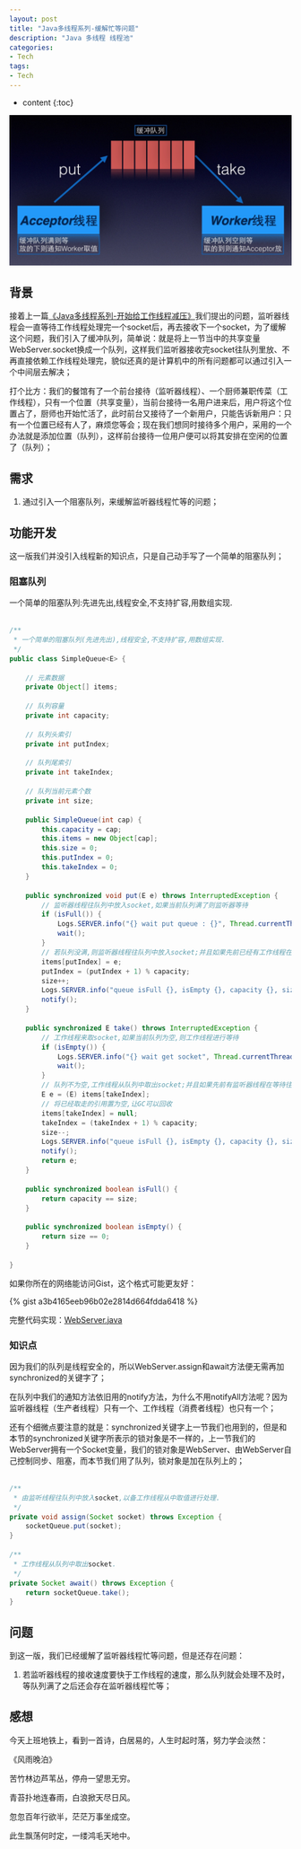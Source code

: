 ```yaml
---
layout: post
title: "Java多线程系列-缓解忙等问题"
description: "Java 多线程 线程池"
categories: 
- Tech
tags:
- Tech
---
```


* content
{:toc}

![Queue](/css/pics/2017-11-22-cache-queue.jpg)

## 背景

接着上一篇[《Java多线程系列-开始给工作线程减压》](http://www.longtask.net/2017/11/21/reduce-worker/)我们提出的问题，监听器线程会一直等待工作线程处理完一个socket后，再去接收下一个socket，为了缓解这个问题，我们引入了缓冲队列，简单说：就是将上一节当中的共享变量WebServer.socket换成一个队列，这样我们监听器接收完socket往队列里放、不再直接依赖工作线程处理完，貌似还真的是计算机中的所有问题都可以通过引入一个中间层去解决；

打个比方：我们的餐馆有了一个前台接待（监听器线程）、一个厨师兼职传菜（工作线程），只有一个位置（共享变量），当前台接待一名用户进来后，用户将这个位置占了，厨师也开始忙活了，此时前台又接待了一个新用户，只能告诉新用户：只有一个位置已经有人了，麻烦您等会；现在我们想同时接待多个用户，采用的一个办法就是添加位置（队列），这样前台接待一位用户便可以将其安排在空闲的位置了（队列）；

## 需求

1. 通过引入一个阻塞队列，来缓解监听器线程忙等的问题；

## 功能开发

这一版我们并没引入线程新的知识点，只是自己动手写了一个简单的阻塞队列；

### 阻塞队列

一个简单的阻塞队列:先进先出,线程安全,不支持扩容,用数组实现.

```Java

/**
 * 一个简单的阻塞队列(先进先出),线程安全,不支持扩容,用数组实现.
 */
public class SimpleQueue<E> {

    // 元素数据
    private Object[] items;

    // 队列容量
    private int capacity;

    // 队列头索引
    private int putIndex;

    // 队列尾索引
    private int takeIndex;

    // 队列当前元素个数
    private int size;

    public SimpleQueue(int cap) {
        this.capacity = cap;
        this.items = new Object[cap];
        this.size = 0;
        this.putIndex = 0;
        this.takeIndex = 0;
    }

    public synchronized void put(E e) throws InterruptedException {
        // 监听器线程往队列中放入socket,如果当前队列满了则监听器等待
        if (isFull()) {
            Logs.SERVER.info("{} wait put queue : {}", Thread.currentThread().getName(), e);
            wait();
        }
        // 若队列没满,则监听器线程往队列中放入socket;并且如果先前已经有工作线程在等待取数据,通知工作线程来取
        items[putIndex] = e;
        putIndex = (putIndex + 1) % capacity;
        size++;
        Logs.SERVER.info("queue isFull {}, isEmpty {}, capacity {}, size {}, takeIndex {}, putIndex {}", isFull(), isEmpty(), capacity, size, takeIndex, putIndex);
        notify();
    }

    public synchronized E take() throws InterruptedException {
        // 工作线程来取socket,如果当前队列为空,则工作线程进行等待
        if (isEmpty()) {
            Logs.SERVER.info("{} wait get socket", Thread.currentThread().getName());
            wait();
        }
        // 队列不为空,工作线程从队列中取出socket;并且如果先前有监听器线程在等待往队列中放数据,通知监听器线程放
        E e = (E) items[takeIndex];
        // 将已经取走的引用置为空,让GC可以回收
        items[takeIndex] = null;
        takeIndex = (takeIndex + 1) % capacity;
        size--;
        Logs.SERVER.info("queue isFull {}, isEmpty {}, capacity {}, size {}, takeIndex {}, putIndex {}", isFull(), isEmpty(), capacity, size, takeIndex, putIndex);
        notify();
        return e;
    }

    public synchronized boolean isFull() {
        return capacity == size;
    }

    public synchronized boolean isEmpty() {
        return size == 0;
    }

}

```
如果你所在的网络能访问Gist，这个格式可能更友好：

{% gist a3b4165eeb96b02e2814d664fdda6418 %}

完整代码实现：[WebServer.java](https://github.com/studyingsina/concurrency-programming-demo/blob/master/src/main/java/com/studying/concurrency/v4/WebServer.java)

### 知识点

因为我们的队列是线程安全的，所以WebServer.assign和await方法便无需再加synchronized的关键字了；

在队列中我们的通知方法依旧用的notify方法，为什么不用notifyAll方法呢？因为监听器线程（生产者线程）只有一个、工作线程（消费者线程）也只有一个；

还有个细微点要注意的就是：synchronized关键字上一节我们也用到的，但是和本节的synchronized关键字所表示的锁对象是不一样的，上一节我们的WebServer拥有一个Socket变量，我们的锁对象是WebServer、由WebServer自己控制同步、阻塞，而本节我们用了队列，锁对象是加在队列上的；

```Java

/**
 * 由监听线程往队列中放入socket,以备工作线程从中取值进行处理.
 */
private void assign(Socket socket) throws Exception {
    socketQueue.put(socket);
}

/**
 * 工作线程从队列中取出socket.
 */
private Socket await() throws Exception {
    return socketQueue.take();
}

```

## 问题

到这一版，我们已经缓解了监听器线程忙等问题，但是还存在问题：

1. 若监听器线程的接收速度要快于工作线程的速度，那么队列就会处理不及时，等队列满了之后还会存在监听器线程忙等；

## 感想

今天上班地铁上，看到一首诗，白居易的，人生时起时落，努力学会淡然：

《风雨晚泊》

苦竹林边芦苇丛，停舟一望思无穷。

青苔扑地连春雨，白浪掀天尽日风。

忽忽百年行欲半，茫茫万事坐成空。

此生飘荡何时定，一缕鸿毛天地中。
